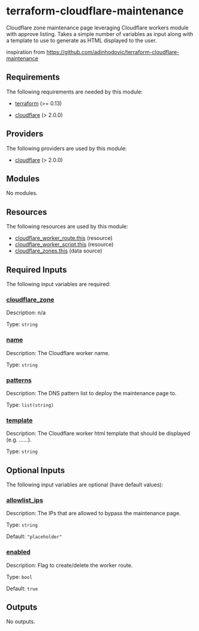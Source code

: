 # terraform-cloudflare-maintenance
Cloudflare zone maintenance page leveraging Cloudflare workers module with approve listing.  Takes a simple number of variables as input 
along with a template to use to generate as HTML displayed to the user.

inspiration from https://github.com/adinhodovic/terraform-cloudflare-maintenance
<!-- BEGIN_TF_DOCS -->
## Requirements

The following requirements are needed by this module:

- <a name="requirement_terraform"></a> [terraform](#requirement\_terraform) (>= 0.13)

- <a name="requirement_cloudflare"></a> [cloudflare](#requirement\_cloudflare) (> 2.0.0)

## Providers

The following providers are used by this module:

- <a name="provider_cloudflare"></a> [cloudflare](#provider\_cloudflare) (> 2.0.0)

## Modules

No modules.

## Resources

The following resources are used by this module:

- [cloudflare_worker_route.this](https://registry.terraform.io/providers/cloudflare/cloudflare/latest/docs/resources/worker_route) (resource)
- [cloudflare_worker_script.this](https://registry.terraform.io/providers/cloudflare/cloudflare/latest/docs/resources/worker_script) (resource)
- [cloudflare_zones.this](https://registry.terraform.io/providers/cloudflare/cloudflare/latest/docs/data-sources/zones) (data source)

## Required Inputs

The following input variables are required:

### <a name="input_cloudflare_zone"></a> [cloudflare\_zone](#input\_cloudflare\_zone)

Description: n/a

Type: `string`

### <a name="input_name"></a> [name](#input\_name)

Description: The Cloudflare worker name.

Type: `string`

### <a name="input_patterns"></a> [patterns](#input\_patterns)

Description: The DNS pattern list to deploy the maintenance page to.

Type: `list(string)`

### <a name="input_template"></a> [template](#input\_template)

Description: The Cloudflare worker html template that should be displayed (e.g. <!doctype html><head>...</head><body>...</body>).

Type: `string`

## Optional Inputs

The following input variables are optional (have default values):

### <a name="input_allowlist_ips"></a> [allowlist\_ips](#input\_allowlist\_ips)

Description: The IPs that are allowed to bypass the maintenance page.

Type: `string`

Default: `"placeholder"`

### <a name="input_enabled"></a> [enabled](#input\_enabled)

Description: Flag to create/delete the worker route.

Type: `bool`

Default: `true`

## Outputs

No outputs.
<!-- END_TF_DOCS -->